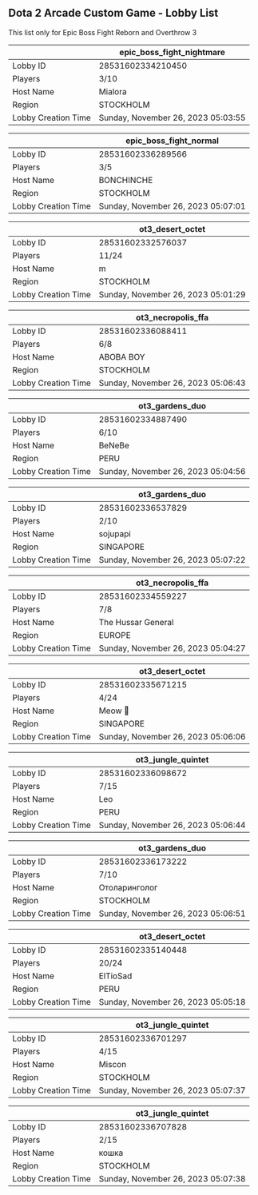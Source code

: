 ## Dota 2 Arcade Custom Game - Lobby List

This list only for Epic Boss Fight Reborn and Overthrow 3

|  | epic_boss_fight_nightmare |
| ------ | ------ |
| Lobby ID | 28531602334210450 |
| Players | 3/10 |
| Host Name | Mialora |
| Region | STOCKHOLM |
| Lobby Creation Time | Sunday, November 26, 2023 05:03:55 |


|  | epic_boss_fight_normal |
| ------ | ------ |
| Lobby ID | 28531602336289566 |
| Players | 3/5 |
| Host Name | BONCHINCHE |
| Region | STOCKHOLM |
| Lobby Creation Time | Sunday, November 26, 2023 05:07:01 |


|  | ot3_desert_octet |
| ------ | ------ |
| Lobby ID | 28531602332576037 |
| Players | 11/24 |
| Host Name | m |
| Region | STOCKHOLM |
| Lobby Creation Time | Sunday, November 26, 2023 05:01:29 |


|  | ot3_necropolis_ffa |
| ------ | ------ |
| Lobby ID | 28531602336088411 |
| Players | 6/8 |
| Host Name | ABOBA BOY |
| Region | STOCKHOLM |
| Lobby Creation Time | Sunday, November 26, 2023 05:06:43 |


|  | ot3_gardens_duo |
| ------ | ------ |
| Lobby ID | 28531602334887490 |
| Players | 6/10 |
| Host Name | BeNeBe |
| Region | PERU |
| Lobby Creation Time | Sunday, November 26, 2023 05:04:56 |


|  | ot3_gardens_duo |
| ------ | ------ |
| Lobby ID | 28531602336537829 |
| Players | 2/10 |
| Host Name | sojupapi |
| Region | SINGAPORE |
| Lobby Creation Time | Sunday, November 26, 2023 05:07:22 |


|  | ot3_necropolis_ffa |
| ------ | ------ |
| Lobby ID | 28531602334559227 |
| Players | 7/8 |
| Host Name | The Hussar General |
| Region | EUROPE |
| Lobby Creation Time | Sunday, November 26, 2023 05:04:27 |


|  | ot3_desert_octet |
| ------ | ------ |
| Lobby ID | 28531602335671215 |
| Players | 4/24 |
| Host Name | Meow 🐾 |
| Region | SINGAPORE |
| Lobby Creation Time | Sunday, November 26, 2023 05:06:06 |


|  | ot3_jungle_quintet |
| ------ | ------ |
| Lobby ID | 28531602336098672 |
| Players | 7/15 |
| Host Name | Leo |
| Region | PERU |
| Lobby Creation Time | Sunday, November 26, 2023 05:06:44 |


|  | ot3_gardens_duo |
| ------ | ------ |
| Lobby ID | 28531602336173222 |
| Players | 7/10 |
| Host Name | Отоларинголог |
| Region | STOCKHOLM |
| Lobby Creation Time | Sunday, November 26, 2023 05:06:51 |


|  | ot3_desert_octet |
| ------ | ------ |
| Lobby ID | 28531602335140448 |
| Players | 20/24 |
| Host Name | ElTioSad |
| Region | PERU |
| Lobby Creation Time | Sunday, November 26, 2023 05:05:18 |


|  | ot3_jungle_quintet |
| ------ | ------ |
| Lobby ID | 28531602336701297 |
| Players | 4/15 |
| Host Name | Miscon |
| Region | STOCKHOLM |
| Lobby Creation Time | Sunday, November 26, 2023 05:07:37 |


|  | ot3_jungle_quintet |
| ------ | ------ |
| Lobby ID | 28531602336707828 |
| Players | 2/15 |
| Host Name | кошка |
| Region | STOCKHOLM |
| Lobby Creation Time | Sunday, November 26, 2023 05:07:38 |


